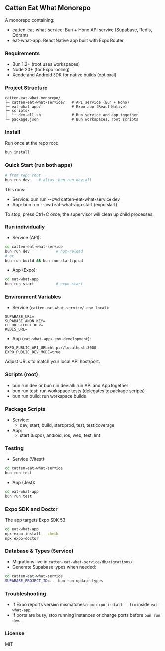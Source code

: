 ## Catten Eat What Monorepo

A monorepo containing:

- catten-eat-what-service: Bun + Hono API service (Supabase, Redis, Qdrant)
- eat-what-app: React Native app built with Expo Router

### Requirements

- Bun 1.2+ (root uses workspaces)
- Node 20+ (for Expo tooling)
- Xcode and Android SDK for native builds (optional)

### Project Structure

```
catten-eat-what-monorepo/
├─ catten-eat-what-service/   # API service (Bun + Hono)
├─ eat-what-app/              # Expo app (React Native)
├─ scripts/
│  └─ dev-all.sh              # Run service and app together
└─ package.json               # Bun workspaces, root scripts
```

### Install

Run once at the repo root:

```bash
bun install
```

### Quick Start (run both apps)

```bash
# from repo root
bun run dev    # alias: bun run dev:all
```

This runs:

- Service: bun run --cwd catten-eat-what-service dev
- App: bun run --cwd eat-what-app start (expo start)

To stop, press Ctrl+C once; the supervisor will clean up child processes.

### Run individually

- Service (API):

```bash
cd catten-eat-what-service
bun run dev            # hot-reload
# or
bun run build && bun run start:prod
```

- App (Expo):

```bash
cd eat-what-app
bun run start          # expo start
```

### Environment Variables

- Service (`catten-eat-what-service/.env.local`):

```env
SUPABASE_URL=
SUPABASE_ANON_KEY=
CLERK_SECRET_KEY=
REDIS_URL=
```

- App (`eat-what-app/.env.development`):

```env
EXPO_PUBLIC_API_URL=http://localhost:3000
EXPO_PUBLIC_DEV_MODE=true
```

Adjust URLs to match your local API host/port.

### Scripts (root)

- bun run dev or bun run dev:all: run API and App together
- bun run test: run workspace tests (delegates to package scripts)
- bun run build: run workspace builds

### Package Scripts

- Service:
  - dev, start, build, start:prod, test, test:coverage
- App:
  - start (Expo), android, ios, web, test, lint

### Testing

- Service (Vitest):

```bash
cd catten-eat-what-service
bun run test
```

- App (Jest):

```bash
cd eat-what-app
bun run test
```

### Expo SDK and Doctor

The app targets Expo SDK 53.

```bash
cd eat-what-app
npx expo install --check
npx expo-doctor
```

### Database & Types (Service)

- Migrations live in `catten-eat-what-service/db/migrations/`.
- Generate Supabase types when needed:

```bash
cd catten-eat-what-service
SUPABASE_PROJECT_ID=... bun run update-types
```

### Troubleshooting

- If Expo reports version mismatches: `npx expo install --fix` inside `eat-what-app`.
- If ports are busy, stop running instances or change ports before `bun run dev`.

### License

MIT

